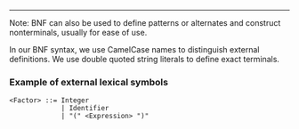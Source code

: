 
---

Note: BNF can also be used to define patterns or alternates and construct nonterminals, usually for ease of use.

In our BNF syntax, we use CamelCase names to distinguish external  definitions. We 
use double quoted string literals to define exact terminals.

### Example of external lexical symbols

```bnf
<Factor> ::= Integer
             | Identifier
             | "(" <Expression> ")"
```






